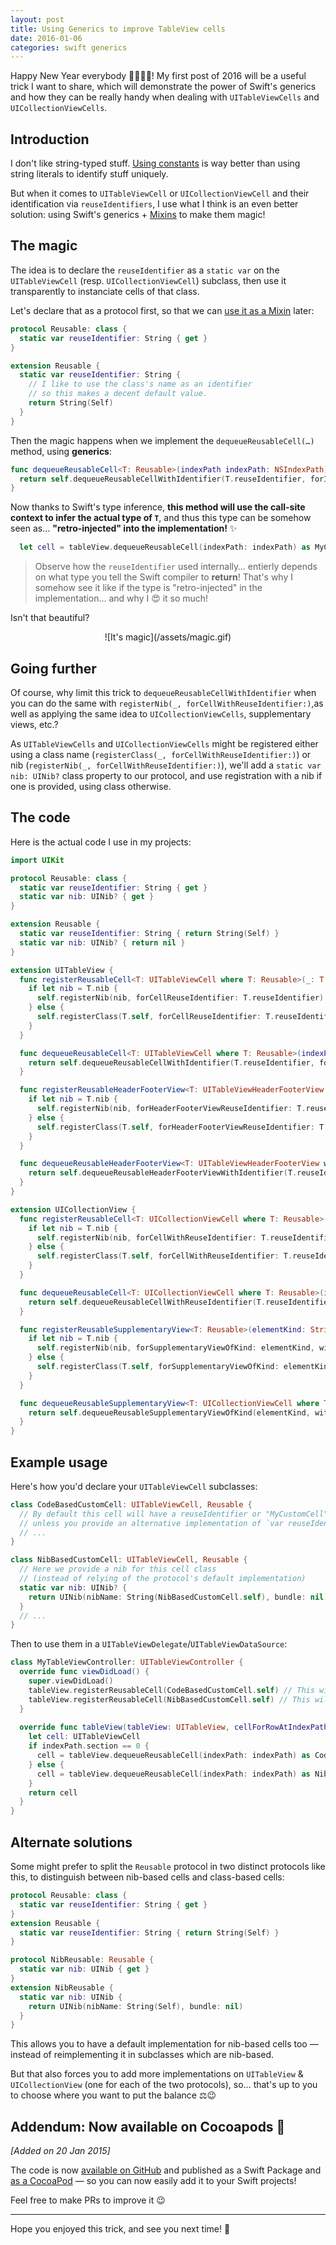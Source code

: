 ```yaml
---
layout: post
title: Using Generics to improve TableView cells
date: 2016-01-06
categories: swift generics
---
```


Happy New Year everybody 🎇🎉🎊🎆! My first post of 2016 will be a useful trick I want to share, which will demonstrate the power of Swift's generics and how they can be really handy when dealing with `UITableViewCells` and `UICollectionViewCells`.

## Introduction

I don't like string-typed stuff. [Using constants](/swift/enum/constants/2015/07/19/enums-as-constants/) is way better than using string literals to identify stuff uniquely.

But when it comes to `UITableViewCell` or `UICollectionViewCell` and their identification via `reuseIdentifiers`, I use what I think is an even better solution: using Swift's generics + [Mixins](/swift/protocol/2015/11/08/mixins-over-inheritance/) to make them magic!

## The magic

The idea is to declare the `reuseIdentifier` as a `static var` on the `UITableViewCell` (resp. `UICollectionViewCell`)  subclass, then use it transparently to instanciate cells of that class.

Let's declare that as a protocol first, so that we can [use it as a Mixin](/swift/protocol/2015/11/08/mixins-over-inheritance/) later:

```swift
protocol Reusable: class {
  static var reuseIdentifier: String { get }
}

extension Reusable {
  static var reuseIdentifier: String {
    // I like to use the class's name as an identifier
    // so this makes a decent default value.
    return String(Self)
  }
}
```

Then the magic happens when we implement the `dequeueReusableCell(…)` method, using **generics**:

```swift
func dequeueReusableCell<T: Reusable>(indexPath indexPath: NSIndexPath) -> T {
  return self.dequeueReusableCellWithIdentifier(T.reuseIdentifier, forIndexPath: indexPath) as! T
}
```

Now thanks to Swift's type inference, **this method will use the call-site context to infer the actual type of `T`**, and thus this type can be somehow seen as… **"retro-injected" into the implementation!** ✨

```swift
  let cell = tableView.dequeueReusableCell(indexPath: indexPath) as MyCustomCell
```

> Observe how the `reuseIdentifier` used internally… entierly depends on what type you tell the Swift compiler to **return**! That's why I somehow see it like if the type is "retro-injected" in the implementation… and why I 😍 it so much!

Isn't that beautiful?

<center>![It's magic](/assets/magic.gif)</center>

## Going further

Of course, why limit this trick to `dequeueReusableCellWithIdentifier` when you can do the same with `registerNib(_, forCellWithReuseIdentifier:)`,as well as applying the same idea to `UICollectionViewCells`, supplementary views, etc.?

As `UITableViewCells` and `UICollectionViewCells` might be registered either using a class name (`registerClass(_, forCellWithReuseIdentifier:)`) or nib (`registerNib(_, forCellWithReuseIdentifier:)`), we'll add a `static var nib: UINib?` class property to our protocol, and use registration with a nib if one is provided, using class otherwise.

## The code

Here is the actual code I use in my projects:

```swift
import UIKit

protocol Reusable: class {
  static var reuseIdentifier: String { get }
  static var nib: UINib? { get }
}

extension Reusable {
  static var reuseIdentifier: String { return String(Self) }
  static var nib: UINib? { return nil }
}

extension UITableView {
  func registerReusableCell<T: UITableViewCell where T: Reusable>(_: T.Type) {
    if let nib = T.nib {
      self.registerNib(nib, forCellReuseIdentifier: T.reuseIdentifier)
    } else {
      self.registerClass(T.self, forCellReuseIdentifier: T.reuseIdentifier)
    }
  }

  func dequeueReusableCell<T: UITableViewCell where T: Reusable>(indexPath indexPath: NSIndexPath) -> T {
    return self.dequeueReusableCellWithIdentifier(T.reuseIdentifier, forIndexPath: indexPath) as! T
  }

  func registerReusableHeaderFooterView<T: UITableViewHeaderFooterView where T: Reusable>(_: T.Type) {
    if let nib = T.nib {
      self.registerNib(nib, forHeaderFooterViewReuseIdentifier: T.reuseIdentifier)
    } else {
      self.registerClass(T.self, forHeaderFooterViewReuseIdentifier: T.reuseIdentifier)
    }
  }

  func dequeueReusableHeaderFooterView<T: UITableViewHeaderFooterView where T: Reusable>() -> T? {
    return self.dequeueReusableHeaderFooterViewWithIdentifier(T.reuseIdentifier) as! T?
  }
}

extension UICollectionView {
  func registerReusableCell<T: UICollectionViewCell where T: Reusable>(_: T.Type) {
    if let nib = T.nib {
      self.registerNib(nib, forCellWithReuseIdentifier: T.reuseIdentifier)
    } else {
      self.registerClass(T.self, forCellWithReuseIdentifier: T.reuseIdentifier)
    }
  }

  func dequeueReusableCell<T: UICollectionViewCell where T: Reusable>(indexPath indexPath: NSIndexPath) -> T {
    return self.dequeueReusableCellWithReuseIdentifier(T.reuseIdentifier, forIndexPath: indexPath) as! T
  }

  func registerReusableSupplementaryView<T: Reusable>(elementKind: String, _: T.Type) {
    if let nib = T.nib {
      self.registerNib(nib, forSupplementaryViewOfKind: elementKind, withReuseIdentifier: T.reuseIdentifier)
    } else {
      self.registerClass(T.self, forSupplementaryViewOfKind: elementKind, withReuseIdentifier: T.reuseIdentifier)
    }
  }

  func dequeueReusableSupplementaryView<T: UICollectionViewCell where T: Reusable>(elementKind: String, indexPath: NSIndexPath) -> T {
    return self.dequeueReusableSupplementaryViewOfKind(elementKind, withReuseIdentifier: T.reuseIdentifier, forIndexPath: indexPath) as! T
  }
}
```

## Example usage

Here's how you'd declare your `UITableViewCell` subclasses:

```swift
class CodeBasedCustomCell: UITableViewCell, Reusable {
  // By default this cell will have a reuseIdentifier or "MyCustomCell"
  // unless you provide an alternative implementation of `var reuseIdentifier`
  // ...
}

class NibBasedCustomCell: UITableViewCell, Reusable {
  // Here we provide a nib for this cell class
  // (instead of relying of the protocol's default implementation)
  static var nib: UINib? {
    return UINib(nibName: String(NibBasedCustomCell.self), bundle: nil)
  }
  // ...
}
```

Then to use them in a `UITableViewDelegate`/`UITableViewDataSource`:

```swift
class MyTableViewController: UITableViewController {
  override func viewDidLoad() {
    super.viewDidLoad()
    tableView.registerReusableCell(CodeBasedCustomCell.self) // This will register using the class without using a UINib
    tableView.registerReusableCell(NibBasedCustomCell.self) // This will register using NibBasedCustomCell.xib
  }
  
  override func tableView(tableView: UITableView, cellForRowAtIndexPath indexPath: NSIndexPath) -> UITableViewCell {
    let cell: UITableViewCell
    if indexPath.section == 0 {
      cell = tableView.dequeueReusableCell(indexPath: indexPath) as CodeBasedCustomCell
    } else {
      cell = tableView.dequeueReusableCell(indexPath: indexPath) as NibBasedCustomCell
    }
    return cell
  }
}
```

## Alternate solutions

Some might prefer to split the `Reusable` protocol in two distinct protocols like this, to distinguish between nib-based cells and class-based cells:

```swift
protocol Reusable: class {
  static var reuseIdentifier: String { get }
}
extension Reusable {
  static var reuseIdentifier: String { return String(Self) }
}

protocol NibReusable: Reusable {
  static var nib: UINib { get }
}
extension NibReusable {
  static var nib: UINib {
    return UINib(nibName: String(Self), bundle: nil)
  }
}
```

This allows you to have a default implementation for nib-based cells too — instead of reimplementing it in subclasses which are nib-based.

But that also forces you to add more implementations on `UITableView` & `UICollectionView` (one for each of the two protocols), so… that's up to you to choose where you want to put the balance ⚖😉

## Addendum: Now available on Cocoapods 🎉

_[Added on 20 Jan 2015]_

The code is now [available on GitHub](https://github.com/AliSoftware/Reusable) and published as a Swift Package and [as a CocoaPod](https://cocoapods.org/pods/Reusable) — so you can now easily add it to your Swift projects!

Feel free to make PRs to improve it 😉

----

Hope you enjoyed this trick, and see you next time! 🎉
